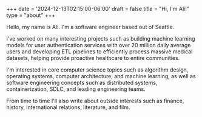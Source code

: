 +++
date = '2024-12-13T02:15:00-06:00'
draft = false
title = "Hi, I'm Ali!"
type = "about"
+++

Hello, my name is Ali. I'm a software engineer based out of Seattle. 

I've worked on many interesting projects such as building machine learning models for user authentication services with over 20 million daily average users and developing ETL pipelines to efficiently process massive medical datasets, helping provide proactive healthcare to entire communities.

I'm interested in core computer science topics such as algorithm design, operating systems, computer architecture, and machine learning, as well as software engineering concepts such as distributed systems, containerization, SDLC, and leading engineering teams.

From time to time I'll also write about outside interests such as finance, history, international relations, literature, and film.

<a href="/Ali_Raza_Resume_10_29_2024.pdf" target="_blank"><span class="icon typcn typcn-document-text"></span></a>
<a href="https://www.github.com/aaraza/"><span class="icon typcn typcn-social-github"></span></a>
<a href="https://www.linkedin.com/in/ali-raza-/"><span class="icon typcn typcn-social-linkedin"></span></a>
<a href="mailto:aaraza1995@gmail.com"><span class="icon typcn typcn-mail"></span></a>